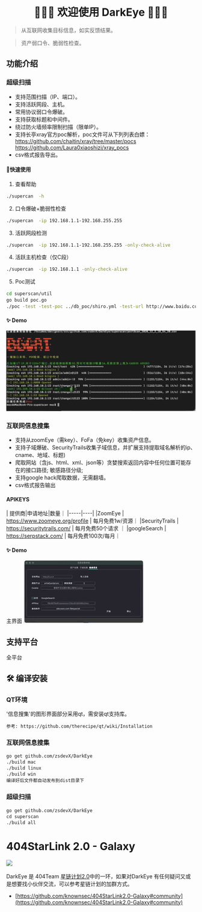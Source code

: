 <h1 align="center">👏👏👏 欢迎使用 DarkEye 👏👏👏</h1>

> 从互联网收集目标信息，如实反馈结果。

> 资产弱口令、脆弱性检查。

## 功能介绍

### 超级扫描
- 支持范围扫描（IP、端口）。
- 支持活跃网段、主机。
- 常用协议弱口令爆破。
- 支持获取标题和中间件。
- 绕过防火墙频率限制扫描（限单IP）。
- 支持长亭xray官方poc解析，poc文件可从下列列表白嫖：
    https://github.com/chaitin/xray/tree/master/pocs
    https://github.com/Laura0xiaoshizi/xray_pocs
- csv格式报告导出。

#### 🚀快速使用 
1. 查看帮助
```bash
./supercan  -h
```
2. 口令爆破+脆弱性检查
```bash
./supercan  -ip 192.168.1.1-192.168.255.255
```
3. 活跃网段检测
```bash
./supercan  -ip 192.168.1.1-192.168.255.255 -only-check-alive
```
4. 活跃主机检查（仅C段）
```bash
./supercan  -ip 192.168.1.1 -only-check-alive
```
5. Poc测试
```bash
cd superscan/util
go build poc.go
./poc -test -test-poc ../db_poc/shiro.yml -test-url http://www.baidu.com
```
#### ✨ Demo
![avatar](screenshot/superscan.jpg)

### 互联网信息搜集
- 支持从zoomEye（需key）、FoFa（免key）收集资产信息。
- 支持子域爆破、SecurityTrails收集子域信息，并扩展支持提取域名解析的ip、cname、地域、标题)
- 爬取网站（含js、html、xml、json等）贪婪搜索返回内容中任何位置可能存在的接口路径; 敏感路径分级;
- 支持google hack爬取数据，无需翻墙。
- csv格式报告输出  

#### APIKEYS

 | 提供商|申请地址|数量｜
 |-----|----|
 |ZoomEye  | https://www.zoomeye.org/profile | 每月免费1w/资源｜
 |SecurityTrails | https://securitytrails.com/ | 每月免费50个请求 ｜
 |googleSearch | https://serpstack.com/ | 每月免费100次/每月｜
#### ✨ Demo
主界面
![avatar](screenshot/darkeye.gif)


## 支持平台
全平台


## 🛠 编译安装

### QT环境
'信息搜集'的图形界面部分采用qt，需安装qt支持库。
```qt
参考: https://github.com/therecipe/qt/wiki/Installation
```

### 互联网信息搜集
```golnag
go get github.com/zsdevX/DarkEye
./build mac
./build linux
./build win
编译好后文件都自动发布到dist目录下
```

### 超级扫描
```golang
go get github.com/zsdevX/DarkEye
cd superscan
./build all
```

# 404StarLink 2.0 - Galaxy
![](https://github.com/knownsec/404StarLink-Project/raw/master/logo.png)

DarkEye 是 404Team [星链计划2.0](https://github.com/knownsec/404StarLink2.0-Galaxy)中的一环，如果对DarkEye 有任何疑问又或是想要找小伙伴交流，可以参考星链计划的加群方式。

- [https://github.com/knownsec/404StarLink2.0-Galaxy#community](https://github.com/knownsec/404StarLink2.0-Galaxy#community)


